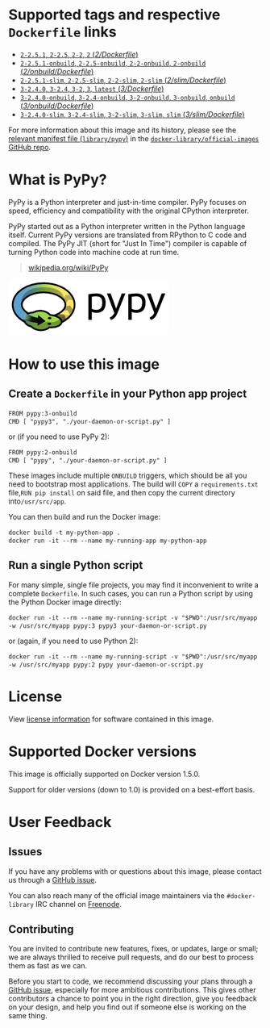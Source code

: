 # Supported tags and respective `Dockerfile` links

-	[`2-2.5.1`, `2-2.5`, `2-2`, `2` (*2/Dockerfile*)](https://github.com/docker-library/pypy/blob/6d72f0d0dfb0848f87a7f89e8401129dc3edd982/2/Dockerfile)
-	[`2-2.5.1-onbuild`, `2-2.5-onbuild`, `2-2-onbuild`, `2-onbuild` (*2/onbuild/Dockerfile*)](https://github.com/docker-library/pypy/blob/6d72f0d0dfb0848f87a7f89e8401129dc3edd982/2/onbuild/Dockerfile)
-	[`2-2.5.1-slim`, `2-2.5-slim`, `2-2-slim`, `2-slim` (*2/slim/Dockerfile*)](https://github.com/docker-library/pypy/blob/b205b0255a3816166e4a91fc28521e25e9875485/2/slim/Dockerfile)
-	[`3-2.4.0`, `3-2.4`, `3-2`, `3`, `latest` (*3/Dockerfile*)](https://github.com/docker-library/pypy/blob/0e9d197376519d7cc4cad52f378b7b289b524bad/3/Dockerfile)
-	[`3-2.4.0-onbuild`, `3-2.4-onbuild`, `3-2-onbuild`, `3-onbuild`, `onbuild` (*3/onbuild/Dockerfile*)](https://github.com/docker-library/pypy/blob/0e9d197376519d7cc4cad52f378b7b289b524bad/3/onbuild/Dockerfile)
-	[`3-2.4.0-slim`, `3-2.4-slim`, `3-2-slim`, `3-slim`, `slim` (*3/slim/Dockerfile*)](https://github.com/docker-library/pypy/blob/b205b0255a3816166e4a91fc28521e25e9875485/3/slim/Dockerfile)

For more information about this image and its history, please see the [relevant manifest file (`library/pypy`)](https://github.com/docker-library/official-images/blob/master/library/pypy) in the [`docker-library/official-images` GitHub repo](https://github.com/docker-library/official-images).

# What is PyPy?

PyPy is a Python interpreter and just-in-time compiler. PyPy focuses on speed, efficiency and compatibility with the original CPython interpreter.

PyPy started out as a Python interpreter written in the Python language itself. Current PyPy versions are translated from RPython to C code and compiled. The PyPy JIT (short for "Just In Time") compiler is capable of turning Python code into machine code at run time.

> [wikipedia.org/wiki/PyPy](https://en.wikipedia.org/wiki/PyPy)

![logo](https://raw.githubusercontent.com/docker-library/docs/master/pypy/logo.png)

# How to use this image

## Create a `Dockerfile` in your Python app project

	FROM pypy:3-onbuild
	CMD [ "pypy3", "./your-daemon-or-script.py" ]

or (if you need to use PyPy 2):

	FROM pypy:2-onbuild
	CMD [ "pypy", "./your-daemon-or-script.py" ]

These images include multiple `ONBUILD` triggers, which should be all you need to bootstrap most applications. The build will `COPY` a `requirements.txt` file,`RUN pip install` on said file, and then copy the current directory into`/usr/src/app`.

You can then build and run the Docker image:

	docker build -t my-python-app .
	docker run -it --rm --name my-running-app my-python-app

## Run a single Python script

For many simple, single file projects, you may find it inconvenient to write a complete `Dockerfile`. In such cases, you can run a Python script by using the Python Docker image directly:

	docker run -it --rm --name my-running-script -v "$PWD":/usr/src/myapp -w /usr/src/myapp pypy:3 pypy3 your-daemon-or-script.py

or (again, if you need to use Python 2):

	docker run -it --rm --name my-running-script -v "$PWD":/usr/src/myapp -w /usr/src/myapp pypy:2 pypy your-daemon-or-script.py

# License

View [license information](https://bitbucket.org/pypy/pypy/src/c3ff0dd6252b6ba0d230f3624dbb4aab8973a1d0/LICENSE?at=default) for software contained in this image.

# Supported Docker versions

This image is officially supported on Docker version 1.5.0.

Support for older versions (down to 1.0) is provided on a best-effort basis.

# User Feedback

## Issues

If you have any problems with or questions about this image, please contact us through a [GitHub issue](https://github.com/docker-library/pypy/issues).

You can also reach many of the official image maintainers via the `#docker-library` IRC channel on [Freenode](https://freenode.net).

## Contributing

You are invited to contribute new features, fixes, or updates, large or small; we are always thrilled to receive pull requests, and do our best to process them as fast as we can.

Before you start to code, we recommend discussing your plans through a [GitHub issue](https://github.com/docker-library/pypy/issues), especially for more ambitious contributions. This gives other contributors a chance to point you in the right direction, give you feedback on your design, and help you find out if someone else is working on the same thing.
